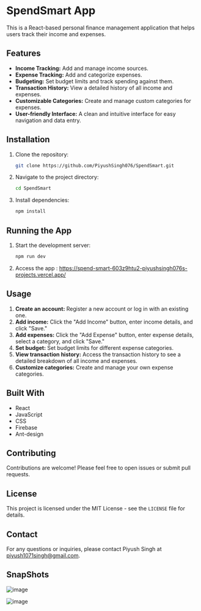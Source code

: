 
# SpendSmart App

This is a React-based personal finance management application that helps users track their income and expenses.

## Features

* **Income Tracking:** Add and manage income sources.
* **Expense Tracking:** Add and categorize expenses.
* **Budgeting:** Set budget limits and track spending against them.
* **Transaction History:** View a detailed history of all income and expenses.
* **Customizable Categories:** Create and manage custom categories for expenses.
* **User-friendly Interface:** A clean and intuitive interface for easy navigation and data entry.

## Installation

1. Clone the repository:
   ```bash
   git clone https://github.com/PiyushSingh076/SpendSmart.git
   ```

2. Navigate to the project directory:
   ```bash
   cd SpendSmart
   ```

3. Install dependencies:
   ```bash
   npm install
   ```

## Running the App

1. Start the development server:
   ```bash
   npm run dev
   ```
2. Access the app : https://spend-smart-603z9htu2-piyushsingh076s-projects.vercel.app/
## Usage

1. **Create an account:** Register a new account or log in with an existing one.
2. **Add income:** Click the "Add Income" button, enter income details, and click "Save."
3. **Add expenses:** Click the "Add Expense" button, enter expense details, select a category, and click "Save."
4. **Set budget:** Set budget limits for different expense categories.
5. **View transaction history:** Access the transaction history to see a detailed breakdown of all income and expenses.
6. **Customize categories:** Create and manage your own expense categories.

## Built With

* React
* JavaScript
* CSS
* Firebase
* Ant-design

## Contributing

Contributions are welcome! Please feel free to open issues or submit pull requests.

## License

This project is licensed under the MIT License - see the `LICENSE` file for details.

## Contact

For any questions or inquiries, please contact Piyush Singh at piyush1071singh@gmail.com.

## SnapShots
![image](https://github.com/user-attachments/assets/ba32eb5e-f832-4682-b6e8-26339d074418)

![image](https://github.com/user-attachments/assets/de7bd4d2-1fe5-46ee-93fa-497ea1260738)



